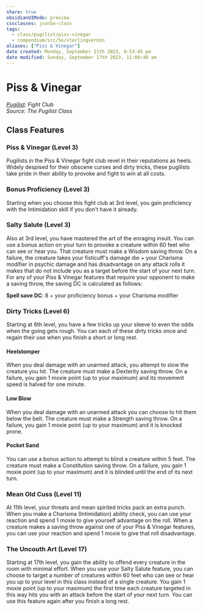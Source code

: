 ```yaml
---
share: true
obsidianUIMode: preview
cssclasses: json5e-class
tags:
  - class/pugilist/piss-vinegar
  - compendium/src/5e/sterlingvermin
aliases: ["Piss & Vinegar"]
date created: Monday, September 11th 2023, 9:53:45 pm
date modified: Sunday, September 17th 2023, 11:00:48 am
---
```

# Piss & Vinegar

*[Pugilist](./pugilist-sterlingvermin.md#): Fight Club*  
*Source: The Pugilist Class*  

## Class Features

### Piss & Vinegar (Level 3)

Pugilists in the Piss & Vinegar fight club revel in their reputations as heels. Widely despised for their obscene curses and dirty tricks, these pugilists take pride in their ability to provoke and fight to win at all costs.

### Bonus Proficiency (Level 3)

Starting when you choose this fight club at 3rd level, you gain proficiency with the Intimidation skill if you don't have it already.

### Salty Salute (Level 3)

Also at 3rd level, you have mastered the art of the enraging insult. You can use a bonus action on your turn to provoke a creature within 60 feet who can see or hear you. That creature must make a Wisdom saving throw. On a failure, the creature takes your fisticuff's damage die + your Charisma modifier in psychic damage and has disadvantage on any attack rolls it makes that do not include you as a target before the start of your next turn. For any of your Piss & Vinegar features that require your opponent to make a saving throw, the saving DC is calculated as follows:

**Spell save DC**: 8 + your proficiency bonus + your Charisma modifier

### Dirty Tricks (Level 6)

Starting at 6th level, you have a few tricks up your sleeve to even the odds when the going gets rough. You can each of these dirty tricks once and regain their use when you finish a short or long rest.

#### Heelstomper

When you deal damage with an unarmed attack, you attempt to slow the creature you hit. The creature must make a Dexterity saving throw. On a failure, you gain 1 moxie point (up to your maximum) and its movement speed is halved for one minute.

#### Low Blow

When you deal damage with an unarmed attack you can choose to hit them below the belt. The creature must make a Strength saving throw. On a failure, you gain 1 moxie point (up to your maximum) and it is knocked prone.

#### Pocket Sand

You can use a bonus action to attempt to blind a creature within 5 feet. The creature must make a Constitution saving throw. On a failure, you gain 1 moxie point (up to your maximum) and it is blinded until the end of its next turn.

### Mean Old Cuss (Level 11)

At 11th level, your threats and mean spirited tricks pack an extra punch. When you make a Charisma (Intimidation) ability check, you can use your reaction and spend 1 moxie to give yourself advantage on the roll. When a creature makes a saving throw against one of your Piss & Vinegar features, you can use your reaction and spend 1 moxie to give that roll disadvantage.

### The Uncouth Art (Level 17)

Starting at 17th level, you gain the ability to offend every creature in the room with minimal effort. When you use your Salty Salute feature, you can choose to target a number of creatures within 60 feet who can see or hear you up to your level in this class instead of a single creature. You gain 1 moxie point (up to your maximum) the first time each creature targeted in this way hits you with an attack before the start of your next turn. You can use this feature again after you finish a long rest.
